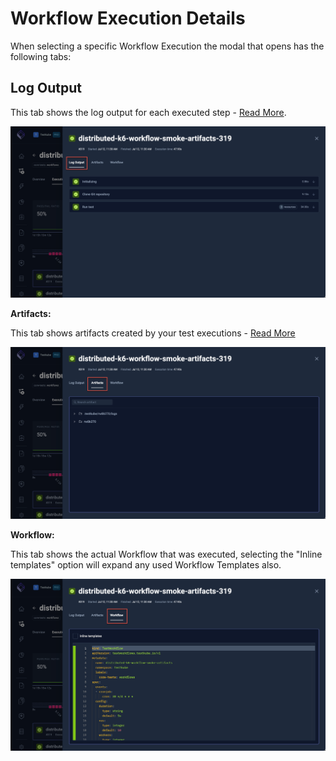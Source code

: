 # Workflow Execution Details

When selecting a specific Workflow Execution the modal that opens has the following tabs:

## Log Output

This tab shows the log output for each executed step - [Read More](/articles/logs-and-artifacts#log-collection).

![Log Output](../img/workflows-log-output-072024.png)

**Artifacts:**

This tab shows artifacts created by your test executions - [Read More](/articles/logs-and-artifacts#artifact-collection)

![Artifacts](../img/workflows-artifacts-tab-072024.png)

**Workflow:**

This tab shows the actual Workflow that was executed, selecting the "Inline templates" option will expand any 
used Workflow Templates also.

![Code](../img/workflows-code-072024.png)
